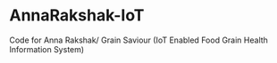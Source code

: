 # AnnaRakshak-IoT
Code for Anna Rakshak/ Grain Saviour (IoT Enabled Food Grain Health Information System)
